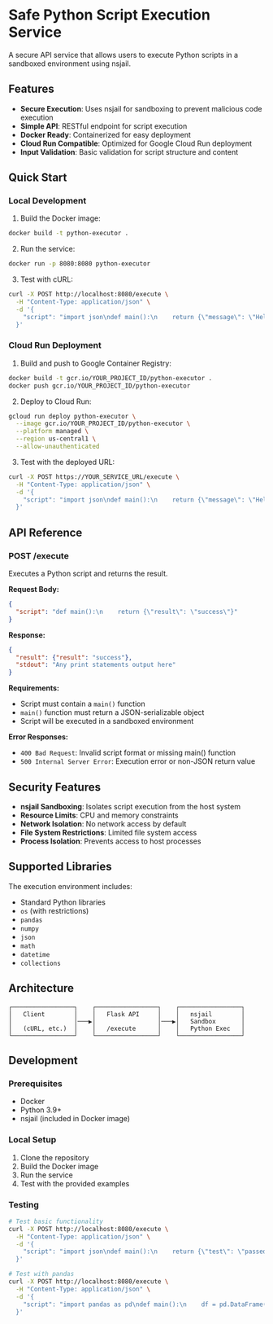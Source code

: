 # Safe Python Script Execution Service

A secure API service that allows users to execute Python scripts in a sandboxed environment using nsjail.

## Features

- **Secure Execution**: Uses nsjail for sandboxing to prevent malicious code execution
- **Simple API**: RESTful endpoint for script execution
- **Docker Ready**: Containerized for easy deployment
- **Cloud Run Compatible**: Optimized for Google Cloud Run deployment
- **Input Validation**: Basic validation for script structure and content

## Quick Start

### Local Development

1. Build the Docker image:
```bash
docker build -t python-executor .
```

2. Run the service:
```bash
docker run -p 8080:8080 python-executor
```

3. Test with cURL:
```bash
curl -X POST http://localhost:8080/execute \
  -H "Content-Type: application/json" \
  -d '{
    "script": "import json\ndef main():\n    return {\"message\": \"Hello, World!\", \"numbers\": [1, 2, 3, 4, 5]}"
  }'
```

### Cloud Run Deployment

1. Build and push to Google Container Registry:
```bash
docker build -t gcr.io/YOUR_PROJECT_ID/python-executor .
docker push gcr.io/YOUR_PROJECT_ID/python-executor
```

2. Deploy to Cloud Run:
```bash
gcloud run deploy python-executor \
  --image gcr.io/YOUR_PROJECT_ID/python-executor \
  --platform managed \
  --region us-central1 \
  --allow-unauthenticated
```

3. Test with the deployed URL:
```bash
curl -X POST https://YOUR_SERVICE_URL/execute \
  -H "Content-Type: application/json" \
  -d '{
    "script": "import json\ndef main():\n    return {\"message\": \"Hello from Cloud Run!\", \"status\": \"success\"}"
  }'
```

## API Reference

### POST /execute

Executes a Python script and returns the result.

**Request Body:**
```json
{
  "script": "def main():\n    return {\"result\": \"success\"}"
}
```

**Response:**
```json
{
  "result": {"result": "success"},
  "stdout": "Any print statements output here"
}
```

**Requirements:**
- Script must contain a `main()` function
- `main()` function must return a JSON-serializable object
- Script will be executed in a sandboxed environment

**Error Responses:**
- `400 Bad Request`: Invalid script format or missing main() function
- `500 Internal Server Error`: Execution error or non-JSON return value

## Security Features

- **nsjail Sandboxing**: Isolates script execution from the host system
- **Resource Limits**: CPU and memory constraints
- **Network Isolation**: No network access by default
- **File System Restrictions**: Limited file system access
- **Process Isolation**: Prevents access to host processes

## Supported Libraries

The execution environment includes:
- Standard Python libraries
- `os` (with restrictions)
- `pandas`
- `numpy`
- `json`
- `math`
- `datetime`
- `collections`

## Architecture

```
┌─────────────────┐    ┌─────────────────┐    ┌─────────────────┐
│   Client        │    │   Flask API     │    │   nsjail        │
│                 │───▶│                 │───▶│   Sandbox       │
│   (cURL, etc.)  │    │   /execute      │    │   Python Exec   │
└─────────────────┘    └─────────────────┘    └─────────────────┘
```

## Development

### Prerequisites

- Docker
- Python 3.9+
- nsjail (included in Docker image)

### Local Setup

1. Clone the repository
2. Build the Docker image
3. Run the service
4. Test with the provided examples

### Testing

```bash
# Test basic functionality
curl -X POST http://localhost:8080/execute \
  -H "Content-Type: application/json" \
  -d '{
    "script": "import json\ndef main():\n    return {\"test\": \"passed\"}"
  }'

# Test with pandas
curl -X POST http://localhost:8080/execute \
  -H "Content-Type: application/json" \
  -d '{
    "script": "import pandas as pd\ndef main():\n    df = pd.DataFrame({\"A\": [1, 2, 3]})\n    return {\"shape\": df.shape[0]}"
  }'
```
